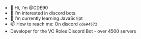- 👋 Hi, I’m @CDE90
- 👀 I’m interested in discord bots.
- 🌱 I’m currently learning JavaScript
- 📫 How to reach me: On discord `cde#4572`
- Developer for the VC Roles Discord Bot - over 4500 servers

<!---
CDE90/CDE90 is a ✨ special ✨ repository because its `README.md` (this file) appears on your GitHub profile.
You can click the Preview link to take a look at your changes.
--->

